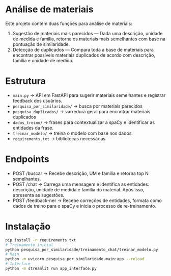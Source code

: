 # Análise de materiais

Este projeto contém duas funções para análise de materiais:

1. Sugestão de materiais mais parecidos — Dada uma descrição, unidade de medida e família, retorna os materiais mais semelhantes com base na pontuação de similaridade.
2. Detecção de duplicados — Compara toda a base de materiais para encontrar possíveis materiais duplicados de acordo com descrição, família e unidade de medida.

# Estrutura
- `main.py` → API em FastAPI para sugerir materiais semelhantes e registrar feedback dos usuários.
- `pesquisa_por_similaridade/` → busca por materiais parecidos
- `pesquisa_duplicados/` → varredura geral para encontrar materiais duplicados
- `dados_treino/` → frases para contextualizar a spaCy e identificar as entidades da frase.
- `treinar_modelo/` → treina o modelo com base nos dados.
- `requirements.txt` → bibliotecas necessárias

# Endpoints
- POST /buscar → Recebe descrição, UM e família e retorna top N semelhantes.
- POST /chat → Carrega uma mensagem e identifica as entidades: descrição, unidade de medida e família do material. Após isso, apresenta as sugestões.
- POST /feedback-ner → Recebe correções de entidades, formata como dados de treino para o spaCy e inicia o processo de re-treinamento.

# Instalação
```bash
pip install -r requirements.txt
# Treinamento inicial
python pesquisa_por_similaridade/treinamento_chat/treinar_modelo.py
# Main
python -m uvicorn pesquisa_por_similaridade.main:app --reload
# Interface
python -m streamlit run app_interface.py
